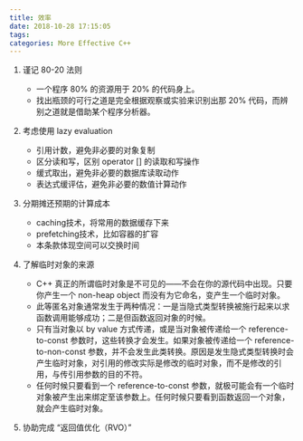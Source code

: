 ```yaml
---
title: 效率
date: 2018-10-28 17:15:05
tags:
categories: More Effective C++
---
```


1. 谨记 80-20 法则
   - 一个程序 80% 的资源用于 20% 的代码身上。
   - 找出瓶颈的可行之道是完全根据观察或实验来识别出那 20% 代码，而辨别之道就是借助某个程序分析器。
2. 考虑使用 lazy evaluation
   - 引用计数，避免非必要的对象复制
   - 区分读和写，区别 operator [] 的读取和写操作
   - 缓式取出，避免非必要的数据库读取动作
   - 表达式缓评估，避免非必要的数值计算动作

3. 分期摊还预期的计算成本

   - caching技术，将常用的数据缓存下来
   - prefetching技术，比如容器的扩容
   - 本条款体现空间可以交换时间

4. 了解临时对象的来源

   - C++ 真正的所谓临时对象是不可见的——不会在你的源代码中出现。只要你产生一个 non-heap object 而没有为它命名，变产生一个临时对象。
   - 此等匿名对象通常发生于两种情况：一是当隐式类型转换被施行起来以求函数调用能够成功；二是但函数返回对象的时候。
   - 只有当对象以 by value 方式传递，或是当对象被传递给一个 reference-to-const 参数时，这些转换才会发生。如果对象被传递给一个 reference-to-non-const 参数，并不会发生此类转换。原因是发生隐式类型转换时会产生临时对象，对引用的修改实际是修改的临时对象，而不是修改的引用，与传引用参数的目的不符。
   - 任何时候只要看到一个 reference-to-const 参数，就极可能会有一个临时对象被产生出来绑定至该参数上。任何时候只要看到函数返回一个对象，就会产生临时对象。

5. 协助完成 “返回值优化（RVO）”
